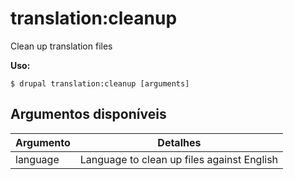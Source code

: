 # translation:cleanup
Clean up translation files

**Uso:**
```
$ drupal translation:cleanup [arguments] 
```

## Argumentos disponíveis
Argumento | Detalhes
---------|-------------
language | Language to clean up files against English
